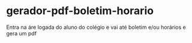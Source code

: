 # gerador-pdf-boletim-horario
Entra na áre logada do aluno do colégio e vai até boletim e/ou horários e gera um pdf
